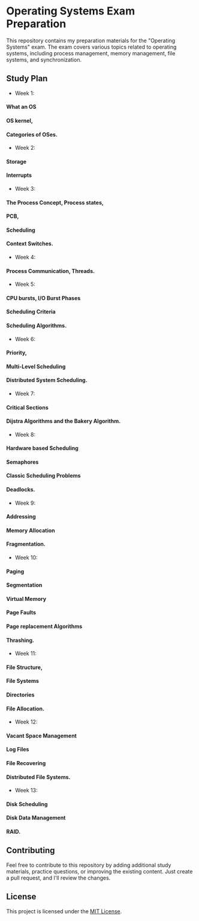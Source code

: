 # Operating Systems Exam Preparation

This repository contains my preparation materials for the "Operating Systems" exam. The exam covers various topics related to operating systems, including process management, memory management, file systems, and synchronization.

## Study Plan

- Week 1:
#### What an OS
#### OS kernel,
#### Categories of OSes.

- Week 2:
####  Storage
#### Interrupts

- Week 3:
#### The Process Concept, Process states, 
#### PCB,
#### Scheduling
#### Context Switches.

- Week 4:
#### Process Communication, Threads.

- Week 5:
#### CPU bursts, I/O Burst Phases 
#### Scheduling Criteria
#### Scheduling Algorithms.

- Week 6:
#### Priority,
#### Multi-Level Scheduling
#### Distributed System Scheduling.

- Week 7:
####  Critical Sections
#### Dijstra Algorithms and the Bakery Algorithm.

- Week 8:
####  Hardware based Scheduling
#### Semaphores
#### Classic Scheduling Problems
#### Deadlocks.

- Week 9:
#### Addressing
#### Memory Allocation
#### Fragmentation.

- Week 10:
####  Paging
#### Segmentation
#### Virtual Memory
#### Page Faults
#### Page replacement Algorithms
#### Thrashing.

- Week 11:
#### File Structure,
#### File Systems
#### Directories
#### File Allocation.

- Week 12:
####  Vacant Space Management
#### Log Files
#### File Recovering
#### Distributed File Systems.

- Week 13:
#### Disk Scheduling
#### Disk Data Management
#### RAID.

## Contributing

Feel free to contribute to this repository by adding additional study materials, practice questions, or improving the existing content. Just create a pull request, and I'll review the changes.

## License

This project is licensed under the [MIT License](LICENSE).


